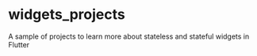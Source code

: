 # widgets_projects
A sample of projects to learn more about stateless and stateful widgets in Flutter
